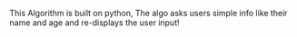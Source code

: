 This Algorithm is built on python,
The algo asks users simple info like their name and age and re-displays the user input!
